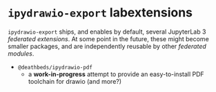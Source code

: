 # `ipydrawio-export` labextensions

`ipydrawio-export` ships, and enables by default, several JupyterLab 3 _federated extensions_.
At some point in the future, these might become smaller packages, and are independently
reusable by other _federated modules_.

- `@deathbeds/ipydrawio-pdf`
    - a **work-in-progress** attempt to provide an easy-to-install PDF toolchain
      for drawio (and more?)
